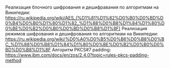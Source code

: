 Реализация блочного шифрования и дешифравания по алгоритмам на Википедии:
https://ru.wikipedia.org/wiki/AES_(%D1%81%D1%82%D0%B0%D0%BD%D0%B4%D0%B0%D1%80%D1%82_%D1%88%D0%B8%D1%84%D1%80%D0%BE%D0%B2%D0%B0%D0%BD%D0%B8%D1%8F)
Реализация режимов шифрования и дешифрования по алгоритмам на Википедии:
https://ru.wikipedia.org/wiki/%D0%A0%D0%B5%D0%B6%D0%B8%D0%BC_%D1%88%D0%B8%D1%84%D1%80%D0%BE%D0%B2%D0%B0%D0%BD%D0%B8%D1%8F
Алгоритм PKCS#7 padding: https://www.ibm.com/docs/en/zos/2.4.0?topic=rules-pkcs-padding-method